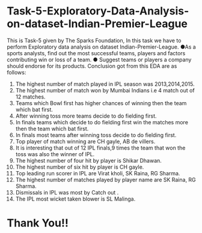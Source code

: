 # Task-5-Exploratory-Data-Analysis-on-dataset-Indian-Premier-League
This is Task-5 given by The Sparks Foundation, In this task we have to perform Exploratory data analysis on dataset Indian-Premier-League. 
●As a sports analysts, find out the most successful teams, players and factors contributing win or loss of a team. 
● Suggest teams or players a company should endorse for its products.
Conclusion got from this EDA are as follows:
1. The highest number of match played in IPL season was 2013,2014,2015.
2. The highest number of match won by Mumbai Indians i.e 4 match out of 12 matches.
3. Teams which Bowl first has higher chances of winning then the team which bat first.
4. After winning toss more teams decide to do fielding first.
5. In finals teams which decide to do fielding first win the matches more then the team which bat first.
6. In finals most teams after winning toss decide to do fielding first.
7. Top player of match winning are CH gayle, AB de villers.
8. It is interesting that out of 12 IPL finals,9 times the team that won the toss was also the winner of IPL.
9. The highest number of four hit by player is Shikar Dhawan.
10. The highest number of six hit by player is CH gayle.
11. Top leading run scorer in IPL are Virat kholi, SK Raina, RG Sharma.
12. The highest number of matches played by player name are SK Raina, RG Sharma.
13. Dismissals in IPL was most by Catch out .
14. The IPL most wicket taken blower is SL Malinga. 

# Thank You!!
